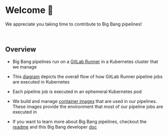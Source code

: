 # Welcome 👋

We appreciate you taking time to contribute to Big Bang pipelines!

&nbsp;

## Overview

- Big Bang pipelines run on a [GitLab Runner](https://docs.gitlab.com/runner/) in a Kubernetes cluster that we manage

- This [diagram](https://docs.gitlab.com/runner/executors/kubernetes.html#kubernetes-executor-interaction-diagram) depicts the overall flow of how GitLab Runner pipeline jobs are executed in Kubernetes

- Each pipeline job is executed in an ephemeral Kubernetes pod

- We build and manage [container images](https://repo1.dso.mil/big-bang/pipeline-templates/pipeline-templates/-/tree/master/dockerfiles) that are used in our pipelines. These images provide the environment that most of our pipeline jobs are executed in

- If you want to learn more about Big Bang pipelines, checkout the [readme](https://repo1.dso.mil/big-bang/pipeline-templates/pipeline-templates/-/blob/master/README.md) and this Big Bang developer [doc](https://repo1.dso.mil/big-bang/bigbang/-/blob/master/docs/developer/ci-workflow.md)